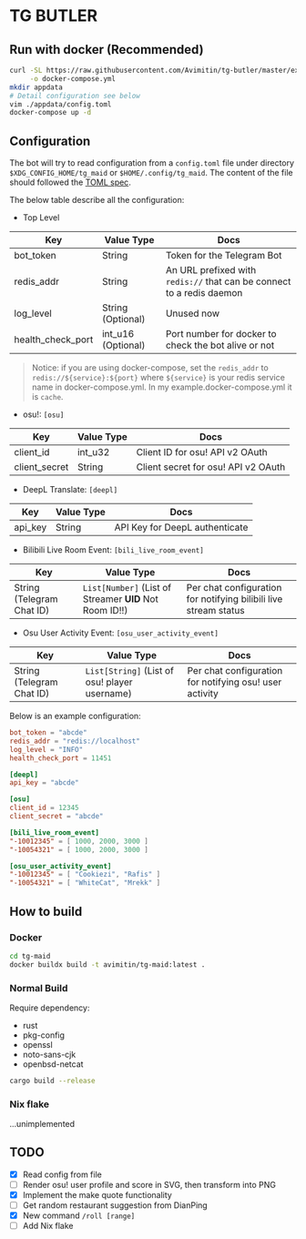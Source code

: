 # TG BUTLER

## Run with docker (Recommended)

```bash
curl -SL https://raw.githubusercontent.com/Avimitin/tg-butler/master/example.docker-compose.yml \
     -o docker-compose.yml
mkdir appdata
# Detail configuration see below
vim ./appdata/config.toml
docker-compose up -d
```

## Configuration

The bot will try to read configuration from a `config.toml` file under directory
`$XDG_CONFIG_HOME/tg_maid` or `$HOME/.config/tg_maid`. The content of the file
should followed the [TOML spec](https://toml.io/en/).

The below table describe all the configuration:

- Top Level

| Key               | Value Type         | Docs                                                                  |
|-------------------|--------------------|-----------------------------------------------------------------------|
| bot_token         | String             | Token for the Telegram Bot                                            |
| redis_addr        | String             | An URL prefixed with `redis://` that can be connect to a redis daemon |
| log_level         | String (Optional)  | Unused now                                                            |
| health_check_port | int_u16 (Optional) | Port number for docker to check the bot alive or not                  |

> Notice: if you are using docker-compose, set the `redis_addr` to `redis://${service}:${port}` where `${service}`
> is your redis service name in docker-compose.yml. In my example.docker-compose.yml it is `cache`.

- osu!: `[osu]`

| Key           | Value Type | Docs                                |
|---------------|------------|-------------------------------------|
| client_id     | int_u32    | Client ID for osu! API v2 OAuth     |
| client_secret | String     | Client secret for osu! API v2 OAuth |

- DeepL Translate: `[deepl]`

| Key     | Value Type | Docs                           |
|---------|------------|--------------------------------|
| api_key | String     | API Key for DeepL authenticate |

- Bilibili Live Room Event: `[bili_live_room_event]`

| Key                       | Value Type                                              | Docs                                                             |
|---------------------------|---------------------------------------------------------|------------------------------------------------------------------|
| String (Telegram Chat ID) | `List[Number]` (List of Streamer **UID** Not Room ID!!) | Per chat configuration for notifying bilibili live stream status |


- Osu User Activity Event: `[osu_user_activity_event]`

| Key                       | Value Type                                    | Docs                                                    |
|---------------------------|-----------------------------------------------|---------------------------------------------------------|
| String (Telegram Chat ID) | `List[String]` (List of osu! player username) | Per chat configuration for notifying osu! user activity |

Below is an example configuration:

```toml
bot_token = "abcde"
redis_addr = "redis://localhost"
log_level = "INFO"
health_check_port = 11451

[deepl]
api_key = "abcde"

[osu]
client_id = 12345
client_secret = "abcde"

[bili_live_room_event]
"-10012345" = [ 1000, 2000, 3000 ]
"-10054321" = [ 1000, 2000, 3000 ]

[osu_user_activity_event]
"-10012345" = [ "Cookiezi", "Rafis" ]
"-10054321" = [ "WhiteCat", "Mrekk" ]
```

## How to build

### Docker

```bash
cd tg-maid
docker buildx build -t avimitin/tg-maid:latest .
```

### Normal Build

Require dependency:

  - rust
  - pkg-config
  - openssl
  - noto-sans-cjk
  - openbsd-netcat

```bash
cargo build --release
```

### Nix flake

...unimplemented

## TODO

- [x] Read config from file
- [ ] Render osu! user profile and score in SVG, then transform into PNG
- [x] Implement the make quote functionality
- [ ] Get random restaurant suggestion from DianPing
- [x] New command `/roll [range]`
- [ ] Add Nix flake
